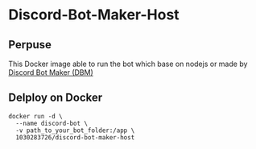 # Discord-Bot-Maker-Host

## Perpuse

This Docker image able to run the bot which base on nodejs or made by  [Discord Bot Maker (DBM)](https://store.steampowered.com/app/682130/Discord_Bot_Maker/ "Discord Bot Maker")

## Delploy on Docker
```
docker run -d \
  --name discord-bot \
  -v path_to_your_bot_folder:/app \
  1030283726/discord-bot-maker-host
```
  

